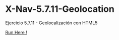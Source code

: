 # X-Nav-5.7.11-Geolocation
Ejercicio 5.7.11 - Geolocalización con HTML5

<a href="http://asu88.github.io/X-Nav-5.7.11-Geolocation">Run Here !<a/>
